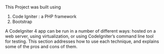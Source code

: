 
This Project was built using 

1. Code Igniter : a PHP framework 
2. Bootstrap 
 
A CodeIgniter 4 app can be run in a number of different ways: hosted on a web server, using virtualization, or using CodeIgniter’s command line tool for testing. This section addresses how to use each technique, and explains some of the pros and cons of them.










